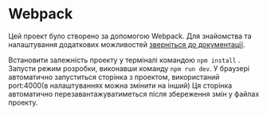 # Webpack

Цей проект було створено за допомогою Webpack. Для знайомства та налаштування
додаткових можливостей [зверніться до документації](https://webpack.js.org/).



Встановити залежність проекту у терміналі командою `npm install` .
Запусти режим розробки, виконавши команду `npm run dev`.
У браузері автоматично запуститься сторінка з проектом, використаний port:4000(в налаштуваннях можна змінити на інший)
Ця сторінка автоматично перезавантажуватиметься після збереження змін у файлах проекту.

